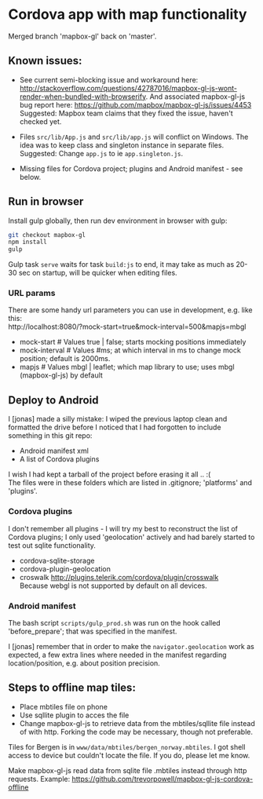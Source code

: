 # Cordova app with map functionality

Merged branch 'mapbox-gl' back on 'master'.

## Known issues:
* See current semi-blocking issue and workaround here:
http://stackoverflow.com/questions/42787016/mapbox-gl-js-wont-render-when-bundled-with-browserify.
And associated mapbox-gl-js bug report here: https://github.com/mapbox/mapbox-gl-js/issues/4453
Suggested: Mapbox team claims that they fixed the issue, haven't checked yet.

* Files `src/lib/App.js` and `src/lib/app.js` will conflict on Windows. The idea was to keep
class and singleton instance in separate files.
Suggested: Change `app.js` to ie `app.singleton.js`.

* Missing files for Cordova project; plugins and Android manifest - see below.

## Run in browser

Install gulp globally, then run dev environment in browser with gulp:
```bash
git checkout mapbox-gl
npm install
gulp
```
Gulp task `serve` waits for task `build:js` to end, it may take as much as 20-30 sec 
on startup, will be quicker when editing files.

### URL params

There are some handy url parameters you can use in development,
e.g. like this:  
http://localhost:8080/?mock-start=true&mock-interval=500&mapjs=mbgl
* mock-start # Values true | false; starts mocking positions immediately
* mock-interval # Values #ms; at which interval in ms to change mock position; default is 2000ms.
* mapjs # Values mbgl | leaflet; which map library to use; uses mbgl (mapbox-gl-js) by default

## Deploy to Android
I [jonas] made a silly mistake: I wiped the previous laptop clean and 
formatted the drive before I noticed that I had forgotten 
to include something in this git repo:
* Android manifest xml
* A list of Cordova plugins

I wish I had kept a tarball of the project before erasing it all .. :(  
The files were in these folders which are listed in .gitignore; 'platforms' and 'plugins'.

### Cordova plugins
I don't remember all plugins - I will try my best to reconstruct 
the list of Cordova plugins; I only used 'geolocation' actively
and had barely started to test out sqlite functionality.
* cordova-sqlite-storage
* cordova-plugin-geolocation
* croswalk http://plugins.telerik.com/cordova/plugin/crosswalk  
  Because webgl is not supported by default on all devices.

### Android manifest
The bash script `scripts/gulp_prod.sh` was run on the hook called 'before_prepare';
that was specified in the manifest.

I [jonas] remember that in order to make the `navigator.geolocation` work as expected, 
a few extra lines where needed in the manifest regarding location/position, e.g. about 
position precision.

## Steps to offline map tiles:
* Place mbtiles file on phone
* Use sqllite plugin to acces the file
* Change mapbox-gl-js to retrieve data from the mbtiles/sqllite file instead of with http.
Forking the code may be necessary, though not preferable.

Tiles for Bergen is in `www/data/mbtiles/bergen_norway.mbtiles`.
I got shell access to device but couldn't locate the file.
If you do, please let me know.

Make mapbox-gl-js read data from sqlite file .mbtiles instead 
through http requests. Example: https://github.com/trevorpowell/mapbox-gl-js-cordova-offline